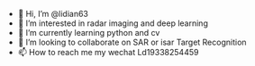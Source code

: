 - 👋 Hi, I’m @lidian63
- 👀 I’m interested in radar imaging and deep learning
-  🌱 I’m currently learning python and cv 
- 💞️ I’m looking to collaborate on SAR or isar Target Recognition
- 📫 How to reach me my wechat Ld19338254459

<!---
lidian63/lidian63 is a ✨ special ✨ repository because its `README.md` (this file) appears on your GitHub profile.
You can click the Preview link to take a look at your changes.
--->

